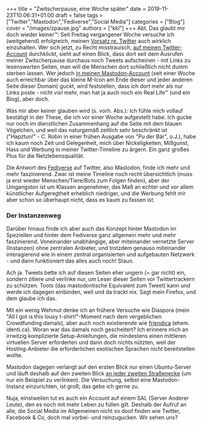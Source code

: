 +++
title = "Zwitscherpause, eine Woche später"
date = 2019-11-23T10:06:31+01:00
draft = false
tags = ["Twitter","Mastodon","Fediverse","Social Media"]
categories = ["Blog"]
cover = "/images/zpause.jpg"
authors = ["kkl"]
+++
Abt. Das glaubt mir doch wieder keiner&trade;: Seit Freitag vergangener Woche versuche ich (weitgehend) erfolgreich, meinen [Vorsatz re. Twitter](../zwitscherpause/) auch wirklich einzuhalten. Wer sich jetzt, zu Recht misstrauisch, [auf meinen Twitter-Account](https://twitter.com/konstantinklein) durchklickt, sieht auf einen Blick, dass dort seit dem Ausrufen meiner Zwitscherpause durchaus noch Tweets aufscheinen - mit Links zu lesenswerten Seiten, man will die Menschen dort schließlich nicht dumm sterben lassen. Wer jedoch [in meinen Mastodon-Account](https://mastodon.social/@konstantinklein) (seit einer Woche auch erreichbar über das kleine M-Icon am Ende dieser und jeder anderen Seite dieser Domain) guckt, wird feststellen, dass ich dort mehr als nur Links poste - nicht *viel* mehr, man hat ja auch noch ein Real Life&trade; (und ein Blog), aber doch.

Was mir aber keiner glauben wird (s. vorh. Abs.): Ich fühle mich vollauf bestätigt in der These, die ich vor einer Woche aufgestellt habe. Ich gucke nur noch im dienstlichen Zusammenhang auf die Seite mit dem blauen Vögelchen, und weil das naturgemäß zeitlich sehr beschränkt ist ("Hapztun!" - C. Robin in einer frühen Ausgabe von "Pu der Bär", o.J.), habe ich kaum noch Zeit und Gelegenheit, mich über Nickeligkeiten, Mißgunst, Hass und Werbung in meiner Twitter-Timeline zu ärgern. Ein ganz großes Plus für die Netzlebensqualität.

Die Antwort des [Fediverse](https://de.wikipedia.org/wiki/fediverse) auf Twitter, also Mastodon, finde ich mehr und mehr faszinierend. Zwar ist meine Timeline noch recht übersichtlich (muss ja erst wieder Menschen/Tiere/Bots zum Folgen finden), aber der Umgangston ist um Klassen angenehmer, das Maß an echter und vor allem künstlicher Aufgeregtheit erheblich niedriger, und die Werbung fehlt mir aber schon so überhaupt nicht, dass es kaum zu fassen ist.

### Der Instanzenweg

Darüber hinaus finde ich aber auch das Konzept hinter Mastodon im Speziellen und hinter dem Fediverse ganz allgemein mehr und mehr faszinierend. Voneinander unabhängige, aber miteinander vernetzte Server (Instanzen) ohne zentralen Anbieter, und trotzdem genauso miteinander interagierend wie in einem zentral organisierten und aufgebauten Netzwerk - und dann funktioniert das alles auch noch! Staun.

Ach ja. Tweets bette ich auf diesen Seiten eher ungern (= gar nicht) ein, sondern zitiere und verlinke nur, um Leser dieser Seiten vor Twittertrackern zu schützen. Toots (das mastodontische Equivalent zum Tweet) kann und werde ich dagegen einbinden, weil und da trackt nix. Sagt mein Firefox, und dem glaube ich das.

Mit ein wenig Wehmut denke ich an frühere Versuche wie Diaspora (mein "All I got is this lousy t-shirt!"-Moment nach dem vergeblichen Crowdfunding damals), aber auch noch existierende wie [friendica](https://friendi.ca/) (ehem. identi.ca). Woran war das damals noch gescheitert? Ich erinnere mich an irrwitzig komplizierte Setup-Anleitungen, die mindestens einen mittleren virtuellen Server erforderten und dann doch nichts nützten, weil der Hosting-Anbieter die erforderlichen exotischen Sprachen nicht bereitstellen wollte.

Mastodon dagegen verlangt auf den ersten Blick nur einen Ubuntu-Server und läuft deshalb auf den zweiten Blick [an jeder zweiten Straßenecke](https://bonn.social) (um nur ein Beispiel zu verlinken). Die Versuchung, selbst eine Mastodon-Instanz einzurichten, ist groß; das gebe ich gerne zu.

Nuja, einstweilen tut es auch ein Account auf einem SAL (Server Anderer Leute), den es noch mit mehr Leben zu füllen gilt. Deshalb der Aufruf an alle, die Social Media im Allgemeinen nicht so doof finden wie Twitter, Facebook & Co, doch mal vorbei- und reinzugucken. Wir sehen uns?

